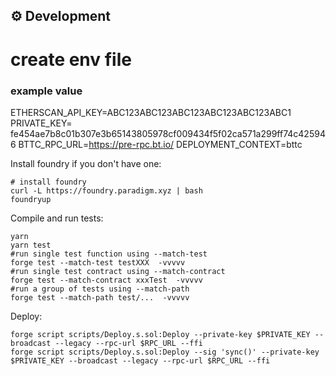 

## ⚙ Development

# create env file 

###  example  value

ETHERSCAN_API_KEY=ABC123ABC123ABC123ABC123ABC123ABC1
PRIVATE_KEY= fe454ae7b8c01b307e3b65143805978cf009434f5f02ca571a299ff74c425946
BTTC_RPC_URL=https://pre-rpc.bt.io/
DEPLOYMENT_CONTEXT=bttc



Install foundry if you don't have one:
```shell
# install foundry
curl -L https://foundry.paradigm.xyz | bash
foundryup
```

Compile and run tests:
```shell
yarn
yarn test
#run single test function using --match-test
forge test --match-test testXXX  -vvvvv
#run single test contract using --match-contract
forge test --match-contract xxxTest  -vvvvv
#run a group of tests using --match-path
forge test --match-path test/...  -vvvvv
```

Deploy:
```shell
forge script scripts/Deploy.s.sol:Deploy --private-key $PRIVATE_KEY --broadcast --legacy --rpc-url $RPC_URL --ffi                   
forge script scripts/Deploy.s.sol:Deploy --sig 'sync()' --private-key $PRIVATE_KEY --broadcast --legacy --rpc-url $RPC_URL --ffi
```

